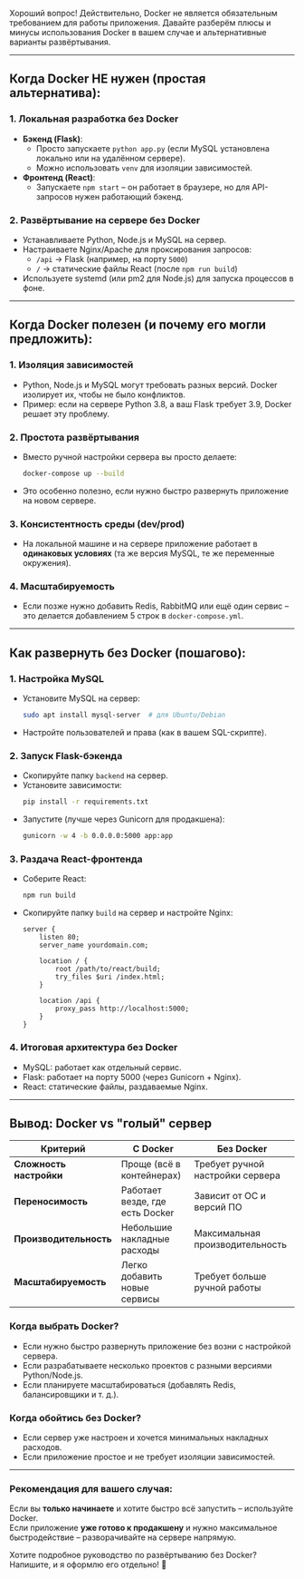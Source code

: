 
Хороший вопрос! Действительно, Docker не является обязательным требованием для работы приложения. Давайте разберём плюсы и минусы использования Docker в вашем случае и альтернативные варианты развёртывания.

---

## **Когда Docker НЕ нужен (простая альтернатива):**

### 1. **Локальная разработка без Docker**
   - **Бэкенд (Flask)**:  
     - Просто запускаете `python app.py` (если MySQL установлена локально или на удалённом сервере).  
     - Можно использовать `venv` для изоляции зависимостей.  
   - **Фронтенд (React)**:  
     - Запускаете `npm start` – он работает в браузере, но для API-запросов нужен работающий бэкенд.  

### 2. **Развёртывание на сервере без Docker**
   - Устанавливаете Python, Node.js и MySQL на сервер.  
   - Настраиваете Nginx/Apache для проксирования запросов:  
     - `/api` → Flask (например, на порту `5000`)  
     - `/` → статические файлы React (после `npm run build`)  
   - Используете systemd (или pm2 для Node.js) для запуска процессов в фоне.  

---

## **Когда Docker полезен (и почему его могли предложить):**

### 1. **Изоляция зависимостей**
   - Python, Node.js и MySQL могут требовать разных версий. Docker изолирует их, чтобы не было конфликтов.  
   - Пример: если на сервере Python 3.8, а ваш Flask требует 3.9, Docker решает эту проблему.  

### 2. **Простота развёртывания**
   - Вместо ручной настройки сервера вы просто делаете:  
     ```bash
     docker-compose up --build
     ```
   - Это особенно полезно, если нужно быстро развернуть приложение на новом сервере.  

### 3. **Консистентность среды (dev/prod)**
   - На локальной машине и на сервере приложение работает в **одинаковых условиях** (та же версия MySQL, те же переменные окружения).  

### 4. **Масштабируемость**
   - Если позже нужно добавить Redis, RabbitMQ или ещё один сервис – это делается добавлением 5 строк в `docker-compose.yml`.  

---

## **Как развернуть без Docker (пошагово):**

### 1. **Настройка MySQL**
   - Установите MySQL на сервер:  
     ```bash
     sudo apt install mysql-server  # для Ubuntu/Debian
     ```
   - Настройте пользователей и права (как в вашем SQL-скрипте).  

### 2. **Запуск Flask-бэкенда**
   - Скопируйте папку `backend` на сервер.  
   - Установите зависимости:  
     ```bash
     pip install -r requirements.txt
     ```
   - Запустите (лучше через Gunicorn для продакшена):  
     ```bash
     gunicorn -w 4 -b 0.0.0.0:5000 app:app
     ```

### 3. **Раздача React-фронтенда**
   - Соберите React:  
     ```bash
     npm run build
     ```
   - Скопируйте папку `build` на сервер и настройте Nginx:  
     ```nginx
     server {
         listen 80;
         server_name yourdomain.com;

         location / {
             root /path/to/react/build;
             try_files $uri /index.html;
         }

         location /api {
             proxy_pass http://localhost:5000;
         }
     }
     ```

### 4. **Итоговая архитектура без Docker**
   - MySQL: работает как отдельный сервис.  
   - Flask: работает на порту 5000 (через Gunicorn + Nginx).  
   - React: статические файлы, раздаваемые Nginx.  

---

## **Вывод: Docker vs "голый" сервер**
| Критерий               | С Docker                     | Без Docker                  |
|------------------------|-----------------------------|----------------------------|
| **Сложность настройки** | Проще (всё в контейнерах)   | Требует ручной настройки сервера |
| **Переносимость**      | Работает везде, где есть Docker | Зависит от ОС и версий ПО |
| **Производительность** | Небольшие накладные расходы | Максимальная производительность |
| **Масштабируемость**   | Легко добавить новые сервисы | Требует больше ручной работы |

### **Когда выбрать Docker?**
- Если нужно быстро развернуть приложение без возни с настройкой сервера.  
- Если разрабатываете несколько проектов с разными версиями Python/Node.js.  
- Если планируете масштабироваться (добавлять Redis, балансировщики и т. д.).  

### **Когда обойтись без Docker?**
- Если сервер уже настроен и хочется минимальных накладных расходов.  
- Если приложение простое и не требует изоляции зависимостей.  

---

### **Рекомендация для вашего случая:**
Если вы **только начинаете** и хотите быстро всё запустить – используйте Docker.  
Если приложение **уже готово к продакшену** и нужно максимальное быстродействие – разворачивайте на сервере напрямую.  

Хотите подробное руководство по развёртыванию без Docker? Напишите, и я оформлю его отдельно! 🚀